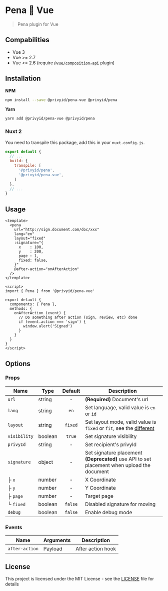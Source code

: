 # Pena 💚 Vue

> Pena plugin for Vue

## Compabilities

- Vue 3
- Vue >= 2.7
- Vue <= 2.6 (require [`@vue/composition-api`](https://github.com/vuejs/composition-api) plugin)

## Installation

**NPM**

```bash
npm install --save @privyid/pena-vue @privyid/pena
```

**Yarn**
```bash
yarn add @privyid/pena-vue @privyid/pena
```

### Nuxt 2

You need to transpile this package, add this in your `nuxt.config.js`.

```js
export default {
  // ...
  build: {
    transpile: [
      '@privyid/pena',
      '@privyid/pena-vue',
    ]
  },
  // ...
}
```

## Usage

```vue
<template>
  <pena
    url="http://sign.document.com/doc/xxx"
    lang="en"
    layout="fixed"
    :signature="{
      x    : 100,
      y    : 200,
      page : 1,
      fixed: false,
    }"
    @after-action="onAfterAction"
  />
</template>

<script>
import { Pena } from '@privyid/pena-vue'

export default {
  components: { Pena },
  methods: {
    onAfterAction (event) {
      // Do something after action (sign, review, etc) done
      if (event.action === 'sign') {
        window.alert('Signed')
      }
    }
  }
}
</script>
```

## Options

### Props

| Name            | Type     | Default | Description                                                                                                  |
|-----------------|----------|:-------:|--------------------------------------------------------------------------------------------------------------|
| `url`           | string   |    -    | **(Required)** Document's url                                                                                |
| `lang`          | string   |  `en`   | Set language, valid value is `en` or `id`                                                                    |
| `layout`        | string   | `fixed` | Set layout mode, valid value is `fixed` or `fit`, see the [different][different]                             |
| `visibility`    | boolean  | `true`  | Set signature visibility                                                                                     |
| `privyId`       | string   |    -    | Set recipient's privyId                                                                                      |
| `signature`     | object   |    -    | Set signature placement<br/> <strong>(Deprecated)</strong> use API to set placement when upload the document |
| ├ `x`           | number   |    -    | X Coordinate                                                                                                 |
| ├ `y`           | number   |    -    | Y Coordinate                                                                                                 |
| ├ `page`        | number   |    -    | Target page                                                                                                  |
| └ `fixed`       | boolean  | `false` | Disabled signature for moving                                                                                |
| `debug`         | boolean  | `false` | Enable debug mode                                                                                            |

### Events

| Name           | Arguments | Description       |
|----------------|-----------|-------------------|
| `after-action` | Payload   | After action hook |

## License

This project is licensed under the MIT License - see the [LICENSE](/LICENSE) file for details

[different]: ../pena/README.md#layout-fixed-vs-fit
